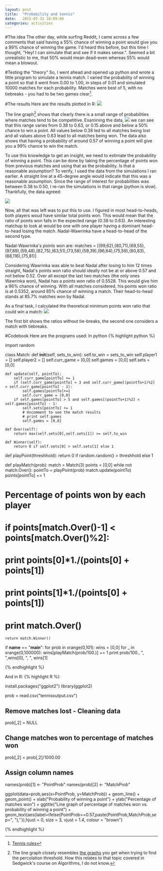```yaml
---
layout: post
title:  "Probability and tennis"
date:   2015-05-31 18:09:00
categories: activities
---
```


#The idea
The other day, while surfing Reddit, I came across a few comments that said having a 55% chance of winning a point would give you a 99% chance of winning the game. I'd heard this before, but this time I thought, "Hey! I can simulate that and see if it makes sense.". Seemed a bit unrealistic to me, that 50% would mean dead-even whereas 55% would mean a blowout.

#Testing the "theory"
So, I went ahead and opened up python and wrote a little program to simulate a tennis match. I varied the probability of winning a point so that it went from 0.00 to 1.00, in steps of 0.01 and simulated 10000 matches for each probability. Matches were best of 5, with no tiebreaks - you had to be two games clear[^1].

#The results
Here are the results plotted in R:
<img src="{{ site.url }}/assets/images/tennis_graph.png">

The line graph[^2] shows that clearly there is a small range of probabilities where matches tend to be competitive. Examining the data,
<img src="{{ site.url }}/assets/images/tennis.png">
we can see that this range varies from 0.38 to 0.63, or 0.15 above and below a 50% chance to win a point. All values below 0.38 led to all matches being lost and all values above 0.63 lead to all matches being won. The data also shows that having a probability of around 0.57 of winning a point will give you a 99% chance to win the match. 

To use this knowledge to get an insight, we need to estimate the probability of winning a point. This can be done by taking the percentage of points won from previous matches and using that as the probability. Is that a reasonable assumption? To verify, I used the data from the simulations I ran earlier. A straight line at a 45-degree angle would indicate that this was a reasonable assumption. Since the range of interest for probabilities was between 0.38 to 0.50, I re-ran the simulations in that range (python is slow). Thankfully, the data agreed:

<img src="{{ site.url }}/assets/images/tennis_points.png">

Now, all that was left was to put this to use. I figured in most head-to-heads, both players woud have similar total points won. This would mean that the ratio of points won falls in the expected range (0.38 to 0.63). An interesting matchup to look at would be one with one player having a dominant head-to-head losing the match. Nadal-Wawrinka have a head-to-head of the second type.

Nadal-Wawrinka's points won are:
matches = [(99,62),(80,71),(69,55),(97,89),(59,48),(82,75),(63,51),(73,58),(59,39),(96,64),(75,59),(80,83),(88,116),(75,81)]

Considering Wawrinka was able to beat Nadal after losing to him 12 times straight, Nadal's points won ratio should ideally not be at or above 0.57 and not below 0.52. Over all except the last two matches (the only ones Wawrinka won), Nadal has a points won ratio of 0.5528. This would give him a 96% chance of winning. With all matches considered, his points won ratio is at 0.5352, around 85% chance of winning a match. Their head-to-head stands at 85.7% matches won by Nadal.

As a final task, I calculated the theoretical minimum points won ratio that could win a match:
<img src="{{ site.url }}/assets/images/tennis_minmax.png">

The first bit shows the ratios without tie-breaks, the second one considers a match with tiebreaks.

#Codebook
Here are the programs used:
In python
{% highlight python %}

import random 

class Match:
    def __init__(self, sets_to_win):
        self.to_win = sets_to_win
        self.player1 = []
        self.player2 = []
        self.curr_game = [0,0]
        self.games = [0,0]
        self.sets = [0,0]

    def update(self, pointTo):
        self.curr_game[pointTo] += 1
        if (self.curr_game[pointTo] > 3 and self.curr_game[(pointTo+1)%2] < self.curr_game[pointTo] - 1):
            self.games[pointTo]+=1
            self.curr_game = [0,0]
        if self.games[pointTo] > 5 and self.games[(pointTo+1)%2] < self.games[pointTo] - 1:
            self.sets[pointTo] += 1
            # Uncomment to see the match results
            # print self.games
            self.games = [0,0]

    def Over(self):
        return max(self.sets[0],self.sets[1]) >= self.to_win

    def Winner(self):
        return 0 if self.sets[0] > self.sets[1] else 1

def playPoint(threshhold):
    return 0 if random.random() > threshhold else 1

def playMatch(prob):
    match = Match(3)
    points = [0,0]
    while not match.Over():
        pointTo = playPoint(prob)
        match.update(pointTo)
        points[pointTo] += 1
#    Percentage of points won by each player
#    if points[match.Over()-1] < points[match.Over()%2]:
#        print points[0]*1./(points[0] + points[1])
#        print points[1]*1./(points[0] + points[1])
#        print match.Over()
    return match.Winner()

if __name__ == "__main__":
    for prob in xrange(0,101):
        wins = [0,0]
        for _ in xrange(0,100000):
            wins[playMatch(prob/100.)] += 1
        print prob/100., ", ",wins[0], ", ", wins[1]

{% endhighlight %}

And in R:
{% highlight R %}

install.packages("ggplot2")
library(ggplot2)

prob = read.csv("tennisoutput.csv")

## Remove matches lost - Cleaning data
prob[,2] = NULL

## Change matches won to percentage of matches won
prob[,2] = prob[,2]/1000.00

## Assign column names
names(prob)[1] <- "PointProb"
names(prob)[2] <- "MatchProb"

ggplot(data=prob,aes(x=PointProb, y=MatchProb)) + geom_line() + geom_point() + xlab("Probability of winning a point") + ylab("Percentage of matches won") + ggtitle("Line graph of percentage of matches won vs. probability of winning a point") + geom_text(aes(label=ifelse(PointProb==0.57,paste(PointProb,MatchProb,sep=", "),'')),hjust = 0, size = 3, vjust = 1.4, colour = "brown")


{% endhighlight %}


[^1]: [Tennis rules](https://en.wikipedia.org/wiki/Tennis#Scoring)
[^2]: The line graph closely resembles [the graphs](https://www.google.com/search?q=percolation+threshold&tbm=isch) you get when trying to find the percolation threshold. How this relates to that topic covered in Sedgwick's course on Algorithms, I do not know.
